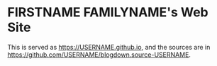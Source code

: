 # FIRSTNAME FAMILYNAME's Web Site

This is served as https://USERNAME.github.io, and the sources are in https://github.com/USERNAME/blogdown.source-USERNAME.

